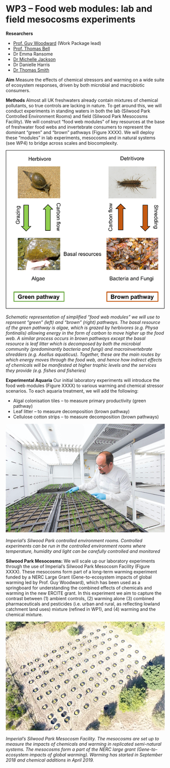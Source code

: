# WP3 – Food web modules: lab and field mesocosms experiments

**Researchers**

+ [Prof. Guy Woodward](https://www.imperial.ac.uk/people/guy.woodward) (Work Package lead)
+ [Prof. Thomas Bell](https://www.imperial.ac.uk/people/thomas.bell)
+ Dr Emma Ransome
+ [Dr Michelle Jackson](https://www.zoo.ox.ac.uk/people/dr-michelle-jackson) 
+ Dr Danielle Harris
+ [Dr Thomas Smith](https://www.imperial.ac.uk/people/thomas.smith1)


**Aim** Measure the effects of chemical stressors and warming on a wide suite of ecosystem responses, driven by both microbial and macrobiotic consumers.

**Methods** Almost all UK freshwaters already contain mixtures of chemical pollutants, so true controls are lacking in nature. To get around this, we will conduct experiments in standing waters in both the lab (Silwood Park Controlled Environment Rooms) and field (Silwood Park Mesocosms Facility).
We will construct “food web modules” of key resources at the base of freshwater food webs and invertebrate consumers to represent the dominant “green” and “brown” pathways (Figure XXXX). We will deploy these “modules” in lab experiments, mesocosms and in natural systems (see WP4) to bridge across scales and biocomplexity. 


![](/assets/img/WP3Fig1.png)

*Schematic representation of simplified “food web modules” we will use to represent “green” (left) and “brown” (right) pathways. The basal resource of the green pathway is algae, which is grazed by herbivores (e.g. Physa fontinalis) allowing energy in the form of carbon to move higher up the food web. A similar process occurs in brown pathways except the basal resource is leaf litter which is decomposed by both the microbial community (predominantly bacteria and fungi) and macroinvertebrate shredders (e.g. Asellus aquaticus). Together, these are the main routes by which energy moves through the food web, and hence how indirect effects of chemicals will be manifested at higher trophic levels and the services they provide (e.g. fishes and fisheries)*

**Experimental Aquaria** Our initial laboratory experiments will introduce the food web modules (Figure XXXX) to various warming and chemical stressor scenarios. To each aquaria treatment, we will add the following:
+ Algal colonisation tiles – to measure primary productivity (green pathway)
+ Leaf litter – to measure decomposition (brown pathway)
+ Cellulose cotton strips – to measure decomposition (brown pathways)

![](/assets/img/WP3Fig2png.png)

*Imperial’s Silwood Park controlled environment rooms. Controlled experiments can be run in the controlled environment rooms where temperature, humidity and light can be carefully controlled and monitored*


**Silwood Park Mesocosms:** We will scale up our laboratory experiments through the use of Imperial’s Silwood Park Mesocosm Facility (Figure XXXX). These mesocosms form part of a long-term warming experiment funded by a NERC Large Grant (Gene-to-ecosystem impacts of global warming led by Prof. Guy Woodward), which has been used as a springboard for understanding the combined effects of chemicals and warming in the new ERCITE grant. In this experiment we aim to capture the contrast between (1) ambient controls, (2) warming alone (3) combined pharmaceuticals and pesticides (i.e. urban and rural, as reflecting lowland catchment land uses) mixture (refined in WP1), and (4) warming and the chemical mixture.


![](/assets/img/WP3Fig3.png)

*Imperial’s Silwood Park Mesocosm Facility. The mesocosms are set up to measure the impacts of chemicals and warming in replicated semi-natural systems. The mesocosms form a part of the NERC large grant (Gene-to-ecosystem impacts of global warming). Warming has started in September 2018 and chemical additions in April 2019.* 
